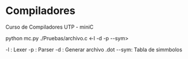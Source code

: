 # Compiladores
Curso de Compiladores  UTP - miniC


python mc.py ./Pruebas/archivo.c <-l -d -p --sym>

-l : Lexer
-p : Parser
-d : Generar archivo .dot
--sym: Tabla de simmbolos

